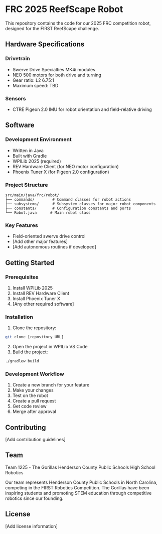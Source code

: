 # FRC 2025 ReefScape Robot

This repository contains the code for our 2025 FRC competition robot, designed for the FIRST ReefScape challenge.

## Hardware Specifications

### Drivetrain
- Swerve Drive Specialties MK4i modules
- NEO 500 motors for both drive and turning
- Gear ratio: L2 6.75:1
- Maximum speed: TBD

### Sensors
- CTRE Pigeon 2.0 IMU for robot orientation and field-relative driving

## Software

### Development Environment
- Written in Java
- Built with Gradle
- WPILib 2025 (required)
- REV Hardware Client (for NEO motor configuration)
- Phoenix Tuner X (for Pigeon 2.0 configuration)

### Project Structure
```
src/main/java/frc/robot/
├── commands/        # Command classes for robot actions
├── subsystems/      # Subsystem classes for major robot components
├── constants/       # Configuration constants and ports
└── Robot.java      # Main robot class
```

### Key Features
- Field-oriented swerve drive control
- [Add other major features]
- [Add autonomous routines if developed]

## Getting Started

### Prerequisites
1. Install WPILib 2025
2. Install REV Hardware Client
3. Install Phoenix Tuner X
4. [Any other required software]

### Installation
1. Clone the repository:
```bash
git clone [repository URL]
```

2. Open the project in WPILib VS Code
3. Build the project:
```bash
./gradlew build
```

### Development Workflow
1. Create a new branch for your feature
2. Make your changes
3. Test on the robot
4. Create a pull request
5. Get code review
6. Merge after approval

## Contributing
[Add contribution guidelines]

## Team
Team 1225 - The Gorillas
Henderson County Public Schools High School Robotics

Our team represents Henderson County Public Schools in North Carolina, competing in the FIRST Robotics Competition. The Gorillas have been inspiring students and promoting STEM education through competitive robotics since our founding.

## License
[Add license information]